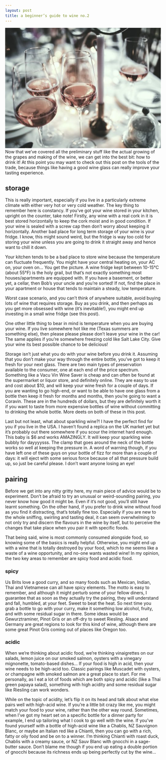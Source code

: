 ```yaml
---
layout: post
title: a beginner’s guide to wine no.2
---
```

![](/images/a-beginners-guide-to-wine-no2/1.jpg)
Now that we’ve covered all the preliminary stuff like the actual growing of the grapes and making of the wine, we can get into the best bit: how to drink it! At this point you may want to check out this post on the tools of the trade, because things like having a good wine glass can really improve your tasting experience.

## storage
This is really important, especially if you live in a particularly extreme climate with either very hot or very cold weather. The key thing to remember here is constancy. If you’ve got your wine stored in your kitchen, upright on the counter, take note! Firstly, any wine with a real cork in it is best stored horizontally to keep the cork moist and in good condition. If your wine is sealed with a screw cap then don’t worry about keeping it horizontally. Another bad place for long term storage of your wine is your fridge. I know, this might sound weird, but the fridge is way too cold for storing your wine unless you are going to drink it straight away and hence want to chill it down.

Your kitchen tends to be a bad place to store wine because the temperature can fluctuate frequently. You might have your central heating on, your AC on, your oven on… You get the picture. A wine fridge kept between 10-15°C (about 55°F) is the holy grail, but that’s not exactly something most houses/apartments are equipped with. If you have a basement, or better yet, a cellar, then Bob’s your uncle and you’re sorted! If not, find the place in your apartment or house that tends to maintain a steady, low temperature.

Worst case scenario, and you can’t think of anywhere suitable, avoid buying lots of wine that requires storage. Buy as you drink, and then perhaps as you get more obsessed with wine (it’s inevitable!), you might end up investing in a small wine fridge (see this post).

One other little thing to bear in mind is temperature when you are buying your wine. If you live somewhere hot like me (Texas summers are something else), then please please please don’t leave your wine in the car! The same applies if you’re somewhere freezing cold like Salt Lake City. Give your wine its best possible chance to be delicious!

Storage isn’t just what you do with your wine before you drink it. Assuming that you don’t make your way through the entire bottle, you’ve got to keep it fresh for your next glass. There are two main types of preservation available to the consumer, one at each end of the price spectrum. Something like a Vacu Vin Wine Saver is cheap and can often be found at the supermarket or liquor store, and definitely online. They are easy to use and cost about $10, and will keep your wine fresh for a couple of days. If you are wanting to go high-end, or want to be able to have one glass from a bottle then keep it fresh for months and months, then you’re going to want a Coravin. These are in the hundreds of dollars, but they are definitely worth it if you want to taste from more expensive bottles of wine without committing to drinking the whole bottle. More deets on both of these in this post.

Last but not least, what about sparkling wine?! I have the perfect find for you if you live in the USA. I haven’t found a replica on the UK market yet but it’s probably out there somewhere if you scour the internet hard enough. This baby is $6 and works AMAZINGLY. It will keep your sparkling wine bubbly for dayyyysss. The clamp that goes around the neck of the bottle works so well at keeping the pressure in. A word of warning though, if you have left one of these guys on your bottle of fizz for more than a couple of days: it will eject with some serious force because of all that pressure build up, so just be careful please. I don’t want anyone losing an eye!

## pairing
Before we get into any nitty gritty here, my main piece of advice would be to experiment. Don’t be afraid to try an unusual or weird-sounding pairing, you never know how good it might be. Even if it’s not good, you’ll still have learnt something. On the other hand, if you prefer to drink wine without food as you find it distracting, that’s totally fine too. Especially if you are new to the whole sniffing, swirling and tasting deal, it can seem overwhelming to not only try and discern the flavours in the wine by itself, but to perceive the changes that take place when you pair it with specific foods.

That being said, wine is most commonly consumed alongside food, so knowing some of the basics is really helpful. Otherwise, you might end up with a wine that is totally destroyed by your food, which to me seems like a waste of a wine opportunity, and no-one wants wasted wine! In my opinion, the two key areas to remember are spicy food and acidic food.

### spicy
Us Brits love a good curry, and so many foods such as Mexican, Indian, Thai and Vietnamese can all have spicy elements. The motto is easy to remember, and although it might perturb some of your fellow diners, I guarantee that as soon as they actually try the pairing, they will understand and fall, humbled, at your feet. Sweet to beat the heat. So next time you grab a bottle to go with your curry, make it something low alcohol, fruity, and with some residual sugar in there. Some ideas would be Gewurztraminer, Pinot Gris or an off-dry to sweet Riesling. Alsace and Germany are great regions to look for this kind of wine, although there are some great Pinot Gris coming out of places like Oregon too.

### acidic
When we’re thinking about acidic food, we’re thinking vinaigrettes on our salads, lemon juice on our smoked salmon, oysters with a vinegary mignonette, tomato-based dishes… If your food is high in acid, then your wine needs to be high-acid too. Classic pairings like Muscadet with oysters, or champagne with smoked salmon are a great place to start. For me personally, as I eat a lot of foods which are both spicy and acidic (like a Thai green papaya salad), something with high acidity and some residual sugar like Riesling can work wonders.

While on the topic of acidity, let’s flip it on its head and talk about what else pairs well with high-acid wine. If you’re a little bit crazy like me, you might match your food to your wine, rather than the other way round. Sometimes, when I’ve got my heart set on a specific bottle for a dinner party for example, I end up tailoring what I cook to go well with the wine. If you’ve found yourself with a bottle of high-acid wine like a Chablis, NZ Sauvignon Blanc, or maybe an Italian red like a Chianti, then you can go with a rich, fatty or oily food and be on to a winner. I’m thinking Chianti with roast duck, Chablis with a creamy sauce, or NZ Sauv Blanc with gnocchi in a sage-butter sauce. Don’t blame me though if you end up eating a double portion of gnocchi because its richness ends up being perfectly cut by the wine…